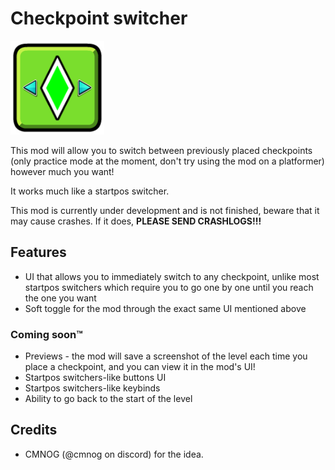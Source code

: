 # Checkpoint switcher

<img src="logo.png" width="150" alt="the mod's logo" />

This mod will allow you to switch between previously placed checkpoints (only practice mode at the moment, don't try using the mod on a platformer) however much you want!

It works much like a startpos switcher.

This mod is currently under development and is not finished, beware that it may cause crashes. If it does, **PLEASE SEND CRASHLOGS!!!**

## Features
- UI that allows you to immediately switch to any checkpoint, unlike most startpos switchers which require you to go one by one until you reach the one you want
- Soft toggle for the mod through the exact same UI mentioned above

### Coming soon™
- Previews - the mod will save a screenshot of the level each time you place a checkpoint, and you can view it in the mod's UI!
- Startpos switchers-like buttons UI
- Startpos switchers-like keybinds
- Ability to go back to the start of the level

## Credits
- CMNOG (@cmnog on discord) for the idea.
